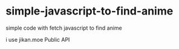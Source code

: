 # simple-javascript-to-find-anime
simple code with fetch javascript to find anime 

i use jikan.moe Public API 
